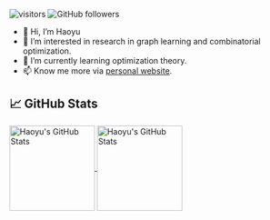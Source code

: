 ![visitors](https://visitor-badge.laobi.icu/badge?page_id=hygeng.hygeng)
![GitHub followers](https://img.shields.io/github/followers/hygeng?label=Follow&style=social)

- 👋 Hi, I’m Haoyu
- 👀 I’m interested in research in graph learning and combinatorial optimization.
- 🌱 I’m currently learning optimization theory.
- 📫 Know me more via [personal website](https://hygeng.site/).

## &#x1f4c8; GitHub Stats

<a href="https://github.com/hygeng/hygeng">
  <img align="center" src="https://github-readme-stats.vercel.app/api/top-langs/?username=hygeng&layout=compact&title_color=6aa6f8&text_color=8a919a&icon_color=6aa6f8&bg_color=0e1116" alt="Haoyu's GitHub Stats" height="150"/>
</a>

<a href="https://github.com/hygeng/hygeng">
  <img align="center" src="https://github-readme-stats.vercel.app/api?username=hygeng&show_icons=true&line_height=27&count_private=true&title_color=6aa6f8&text_color=8a919a&icon_color=6aa6f8&bg_color=0e1116" alt="Haoyu's GitHub Stats" height="150"/>
</a>

<!---
hygeng/hygeng is a ✨ special ✨ repository because its `README.md` (this file) appears on your GitHub profile.
You can click the Preview link to take a look at your changes.
--->
